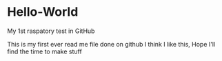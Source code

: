 # Hello-World
My 1st raspatory test in GitHub

This is my first ever read me file done on github
I think I like this, Hope I'll find the time to make stuff

